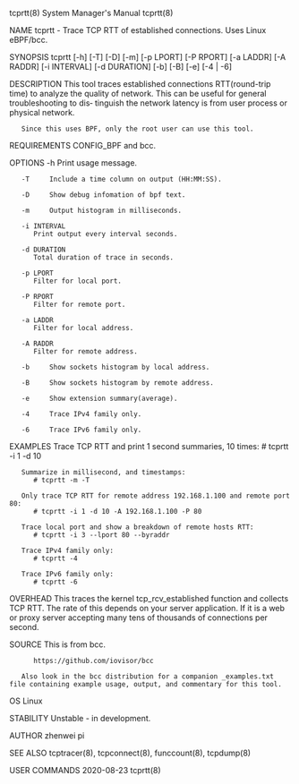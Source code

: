 tcprtt(8)							    System Manager's Manual							     tcprtt(8)

NAME
       tcprtt - Trace TCP RTT of established connections. Uses Linux eBPF/bcc.

SYNOPSIS
       tcprtt [-h] [-T] [-D] [-m] [-p LPORT] [-P RPORT] [-a LADDR] [-A RADDR] [-i INTERVAL] [-d DURATION] [-b] [-B] [-e] [-4 | -6]

DESCRIPTION
       This tool traces established connections RTT(round-trip time) to analyze the quality of network. This can be useful for general troubleshooting to dis‐
       tinguish the network latency is from user process or physical network.

       Since this uses BPF, only the root user can use this tool.

REQUIREMENTS
       CONFIG_BPF and bcc.

OPTIONS
       -h     Print usage message.

       -T     Include a time column on output (HH:MM:SS).

       -D     Show debug infomation of bpf text.

       -m     Output histogram in milliseconds.

       -i INTERVAL
	      Print output every interval seconds.

       -d DURATION
	      Total duration of trace in seconds.

       -p LPORT
	      Filter for local port.

       -P RPORT
	      Filter for remote port.

       -a LADDR
	      Filter for local address.

       -A RADDR
	      Filter for remote address.

       -b     Show sockets histogram by local address.

       -B     Show sockets histogram by remote address.

       -e     Show extension summary(average).

       -4     Trace IPv4 family only.

       -6     Trace IPv6 family only.

EXAMPLES
       Trace TCP RTT and print 1 second summaries, 10 times:
	      # tcprtt -i 1 -d 10

       Summarize in millisecond, and timestamps:
	      # tcprtt -m -T

       Only trace TCP RTT for remote address 192.168.1.100 and remote port 80:
	      # tcprtt -i 1 -d 10 -A 192.168.1.100 -P 80

       Trace local port and show a breakdown of remote hosts RTT:
	      # tcprtt -i 3 --lport 80 --byraddr

       Trace IPv4 family only:
	      # tcprtt -4

       Trace IPv6 family only:
	      # tcprtt -6

OVERHEAD
       This  traces the kernel tcp_rcv_established function and collects TCP RTT. The rate of this depends on your server application. If it is a web or proxy
       server accepting many tens of thousands of connections per second.

SOURCE
       This is from bcc.

	      https://github.com/iovisor/bcc

       Also look in the bcc distribution for a companion _examples.txt file containing example usage, output, and commentary for this tool.

OS
       Linux

STABILITY
       Unstable - in development.

AUTHOR
       zhenwei pi

SEE ALSO
       tcptracer(8), tcpconnect(8), funccount(8), tcpdump(8)

USER COMMANDS								  2020-08-23								     tcprtt(8)
